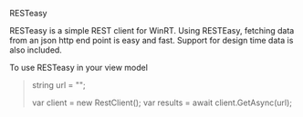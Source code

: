 RESTeasy

RESTeasy is a simple REST client for WinRT. Using RESTEasy, fetching data from an json http end point
is easy and fast. Support for design time data is also included.

To use RESTeasy in your view model
  <blockquote>
 string url = "<json endpoint>";
            
 var client = new RestClient();
 var results = await client.GetAsync<ResponseModel>(url);
   </blockquote>
